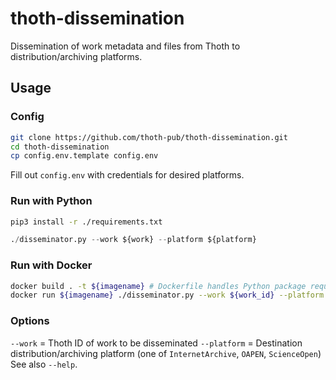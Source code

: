 # thoth-dissemination
Dissemination of work metadata and files from Thoth to distribution/archiving platforms.

## Usage

### Config
```sh
git clone https://github.com/thoth-pub/thoth-dissemination.git
cd thoth-dissemination
cp config.env.template config.env
```
Fill out `config.env` with credentials for desired platforms.

### Run with Python
```sh
pip3 install -r ./requirements.txt
```
```python
./disseminator.py --work ${work} --platform ${platform}
```

### Run with Docker
```sh
docker build . -t ${imagename} # Dockerfile handles Python package requirements
docker run ${imagename} ./disseminator.py --work ${work_id} --platform ${platform}
```

### Options
`--work` = Thoth ID of work to be disseminated
`--platform` = Destination distribution/archiving platform (one of `InternetArchive`, `OAPEN`, `ScienceOpen`)
See also `--help`.